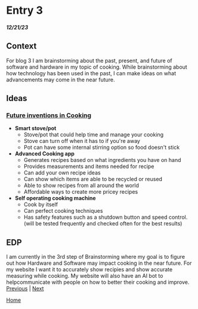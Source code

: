 # Entry 3
##### 12/21/23

## Context
For blog 3 I am brainstorming about the past, present, and future of software and hardware in my topic of cooking. While brainstorming about how technology has been used in the past, I can make ideas on what advancements may come in the near future.

## Ideas
### [Future inventions in Cooking](https://www.partstown.com/about-us/cooking-technology-trends-2024#:~:text=Newer%20appliances%20like%20ovens%20and,can%20have%20their%20own%20setting.)  
* **Smart stove/pot**  
    * Stove/pot that could help time and manage your cooking  
    * Stove can turn off when it has to if you're away  
    * Pot can have some internal stirring option so food doesn't stick  
* **Advanced Cooking app**  
    * Generates recipes based on what ingredients you have on hand  
    * Provides measurements and items needed for recipe  
    * Can add your own recipe ideas  
    * Can show which items are able to be recycled or reused  
    * Able to show recipes from all around the world  
    * Affordable ways to create more pricey recipes  
* **Self operating cooking machine**  
    * Cook by itself  
    * Can perfect cooking techniques  
    * Has safety features such as a shutdown button and speed control.(will be tested frequently and checked often for the best results)

## EDP
I am currently in the  3rd step of Brainstorming where my goal is to figure out how Hardware and Software may impact cooking in the near future. For my website I want it to accurately show recipies and show accurate measuring while cooking. My website will also have an AI bot to helpcommunicate with people on how to better their cooking and improve. 
[Previous](entry02.md) | [Next](entry04.md)

[Home](../README.md)
